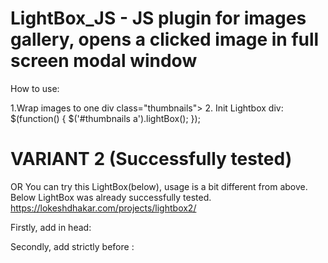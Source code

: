 # LightBox_JS - JS plugin for images gallery, opens a clicked image in full screen modal window

How to use:

1.Wrap images to one div class="thumbnails">
2. Init Lightbox div:  $(function() { $('#thumbnails a').lightBox(); });



VARIANT 2 (Successfully tested)
=============================================================
OR You can try this LightBox(below), usage is a bit different from above. Below LightBox was already successfully tested.
https://lokeshdhakar.com/projects/lightbox2/

Firstly, add in head:
<link href="library/lightbox2-master/dist/css/lightbox.css" rel="stylesheet">
Secondly, add strictly before </body>:
<script src="library/lightbox2-master/dist/js/lightbox.js">

Initialize with HTML
1.Single images. Add a data-lightbox attribute to any image link to enable Lightbox. For the value of the attribute, use a unique name for each image. For example:
<a href="images/image-1.jpg" data-lightbox="image-1" data-title="My caption">Image #1</a>

2.Image sets. If you have a group of related images that you would like to combine into a set, use the same data-lightbox attribute value for all of the images. For example:
<a href="images/image-2.jpg" data-lightbox="roadtrip">Image #2</a>
<a href="images/image-3.jpg" data-lightbox="roadtrip">Image #3</a>
<a href="images/image-4.jpg" data-lightbox="roadtrip">Image #4</a>
